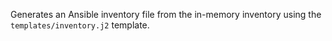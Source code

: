 Generates an Ansible inventory file from the in-memory inventory using
the `templates/inventory.j2` template.
